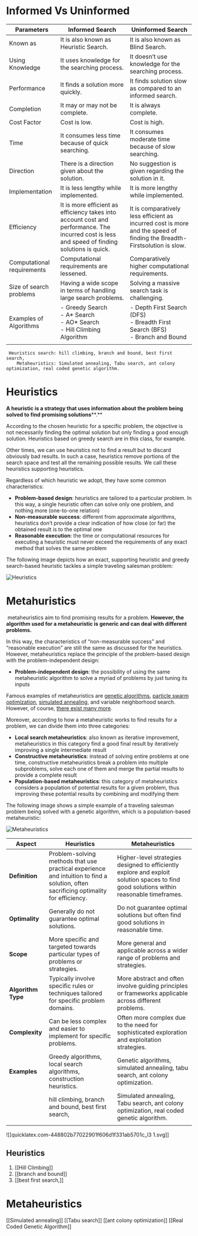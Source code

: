# Informed Vs Uninformed

| Parameters                 | Informed Search                                                                                                                                | Uninformed Search                                                                                                       |
| -------------------------- | ---------------------------------------------------------------------------------------------------------------------------------------------- | ----------------------------------------------------------------------------------------------------------------------- |
| Known as                   | It is also known as Heuristic Search.                                                                                                          | It is also known as Blind Search.                                                                                       |
| Using Knowledge            | It uses knowledge for the searching process.                                                                                                   | It doesn’t use knowledge for the searching process.                                                                     |
| Performance                | It finds a solution more quickly.                                                                                                              | It finds solution slow as compared to an informed search.                                                               |
| Completion                 | It may or may not be complete.                                                                                                                 | It is always complete.                                                                                                  |
| Cost Factor                | Cost is low.                                                                                                                                   | Cost is high.                                                                                                           |
| Time                       | It consumes less time because of quick searching.                                                                                              | It consumes moderate time because of slow searching.                                                                    |
| Direction                  | There is a direction given about the solution.                                                                                                 | No suggestion is given regarding the solution in it.                                                                    |
| Implementation             | It is less lengthy while implemented.                                                                                                          | It is more lengthy while implemented.                                                                                   |
| Efficiency                 | It is more efficient as efficiency takes into account cost and performance. The incurred cost is less and speed of finding solutions is quick. | It is comparatively less efficient as incurred cost is more and the speed of finding the Breadth-Firstsolution is slow. |
| Computational requirements | Computational requirements are lessened.                                                                                                       | Comparatively higher computational requirements.                                                                        |
| Size of search problems    | Having a wide scope in terms of handling large search problems.                                                                                | Solving a massive search task is challenging.                                                                           |
| Examples of Algorithms     | - Greedy Search<br>- A* Search<br>- AO* Search<br>- Hill Climbing Algorithm                                                                    | - Depth First Search (DFS)<br>- Breadth First Search (BFS)<br>- Branch and Bound                                        |
|                            |                                                                                                                                                |                                                                                                                         |
	 Heuristics search: hill climbing, branch and bound, best first search,
		Metaheuristics: Simulated annealing, Tabu search, ant colony optimization, real coded genetic algorithm.

# Heuristics 
**A heuristic is a strategy that uses information about the problem being solved to find promising solutions****.**

According to the chosen heuristic for a specific problem, the objective is not necessarily finding the optimal solution but only finding a good enough solution. Heuristics based on greedy search are in this class, for example.

Other times, we can use heuristics not to find a result but to discard obviously bad results. In such a case, heuristics remove portions of the search space and test all the remaining possible results. We call these heuristics supporting heuristics.

Regardless of which heuristic we adopt, they have some common characteristics:

- **Problem-based design**: heuristics are tailored to a particular problem. In this way, a single heuristic often can solve only one problem, and nothing more (one-to-one relation)
- **Non-measurable success**: different from approximate algorithms, heuristics don’t provide a clear indication of how close (or far) the obtained result is to the optimal one
- **Reasonable execution**: the time or computational resources for executing a heuristic must never exceed the requirements of any exact method that solves the same problem

The following image depicts how an exact, supporting heuristic and greedy search-based heuristic tackles a simple traveling salesman problem:

![Heuristics](https://www.baeldung.com/wp-content/uploads/sites/4/2022/08/Heuristics.png)
# Metahuristics

 metaheuristics aim to find promising results for a problem. **However, the algorithm used for a metaheuristic is generic and can deal with different problems.**

In this way, the characteristics of “non-measurable success” and “reasonable execution” are still the same as discussed for the heuristics. However, metaheuristics replace the principle of the problem-based design with the problem-independent design:

- **Problem-independent design**: the possibility of using the same metaheuristic algorithm to solve a myriad of problems by just tuning its inputs

Famous examples of metaheuristics are [genetic algorithms](https://www.baeldung.com/cs/nature-inspired-algorithms#1-genetic-algorithm), [particle swarm optimization](https://www.baeldung.com/cs/nature-inspired-algorithms#2-particle-swarm-optimization), [simulated annealing](https://www.baeldung.com/java-simulated-annealing-for-traveling-salesman#overview-1), and variable neighborhood search. However, of course, [there exist many more](https://www.baeldung.com/cs/nature-inspired-algorithms).

Moreover, according to how a metaheuristic works to find results for a problem, we can divide them into three categories:

- **Local search metaheuristics**: also known as iterative improvement, metaheuristics in this category find a good final result by iteratively improving a single intermediate result
- **Constructive metaheuristics**: instead of solving entire problems at one time, constructive metaheuristics break a problem into multiple subproblems, solve each one of them and merge the partial results to provide a complete result
- **Population-based metaheuristics**: this category of metaheuristics considers a population of potential results for a given problem, thus improving these potential results by combining and modifying them

The following image shows a simple example of a traveling salesman problem being solved with a genetic algorithm, which is a population-based metaheuristic:

![Metaheuristics](https://www.baeldung.com/wp-content/uploads/sites/4/2022/08/Metaheuristics.png)

| **Aspect**         | **Heuristics**                                                                                                                       | **Metaheuristics**                                                                                                                       |
| ------------------ | ------------------------------------------------------------------------------------------------------------------------------------ | ---------------------------------------------------------------------------------------------------------------------------------------- |
| **Definition**     | Problem-solving methods that use practical experience and intuition to find a solution, often sacrificing optimality for efficiency. | Higher-level strategies designed to efficiently explore and exploit solution spaces to find good solutions within reasonable timeframes. |
| **Optimality**     | Generally do not guarantee optimal solutions.                                                                                        | Do not guarantee optimal solutions but often find good solutions in reasonable time.                                                     |
| **Scope**          | More specific and targeted towards particular types of problems or strategies.                                                       | More general and applicable across a wider range of problems and strategies.                                                             |
| **Algorithm Type** | Typically involve specific rules or techniques tailored for specific problem domains.                                                | More abstract and often involve guiding principles or frameworks applicable across different problems.                                   |
| **Complexity**     | Can be less complex and easier to implement for specific problems.                                                                   | Often more complex due to the need for sophisticated exploration and exploitation strategies.                                            |
| **Examples**       | Greedy algorithms, local search algorithms, construction heuristics.                                                                 | Genetic algorithms, simulated annealing, tabu search, ant colony optimization.                                                           |
|                    | hill climbing, branch and bound, best first search,                                                                                  | Simulated annealing, Tabu search, ant colony optimization, real coded genetic algorithm.                                                 |
|                    |                                                                                                                                      |                                                                                                                                          |
![[quicklatex.com-448802b77022901f606d1f331ab5701c_l3 1.svg]]

## Heuristics
1. [[Hill Climbing]]
2. [[branch and bound]]
3. [[best first search,]]

# Metaheuristics

[[Simulated annealing]]
[[Tabu search]]
[[ant colony optimization]]
[[Real Coded Genetic Algorithm]]
